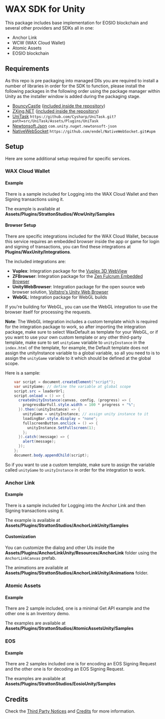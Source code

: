 # WAX SDK for Unity

This package includes base implementation for EOSIO blockchain and several other providers and SDKs all in one:

- Anchor Link
- WCW (WAX Cloud Wallet)
- Atomic Assets
- EOSIO blockchain

## Requirements

As this repo is pre packaging into managed Dlls you are required to install a number of libraries in order for the
SDK to function, please install the following packages in the following order using the package manager within Unity as the installer window is added during the packaging stage.

- [BouncyCastle](https://www.bouncycastle.org/csharp/index.html) ([included inside the repository](https://github.com/WAX-SDK-wax-labs-proposal/wax-unity-sdk/tree/main/Assets/Plugins/BouncyCastle))
- [ZXing.NET](https://github.com/micjahn/ZXing.Net) ([included inside the repository](https://github.com/WAX-SDK-wax-labs-proposal/wax-unity-sdk/tree/main/Assets/Plugins/ZXing.Net))
- [UniTask](https://github.com/Cysharp/UniTask) `https://github.com/Cysharp/UniTask.git?path=src/UniTask/Assets/Plugins/UniTask`
- [Newtonsoft.Json](https://docs.unity3d.com/Packages/com.unity.nuget.newtonsoft-json@latest) `com.unity.nuget.newtonsoft-json`
- [NativeWebSocket](https://github.com/endel/NativeWebSocket) `https://github.com/endel/NativeWebSocket.git#upm`

## Setup

Here are some additional setup required for specific services.

### WAX Cloud Wallet

#### Example

There is a sample included for Logging into the WAX Cloud Wallet and then Signing transactions using it.

The example is available at **Assets/Plugins/StrattonStudios/WcwUnity/Samples**

#### Browser Setup

There are specific integrations included for the WAX Cloud Wallet, because this service requires an embedded browser inside the app or game for login and signing of transactions, you can find these integrations at **Plugins/WaxUnity/Integrations**.

The included integrations are:

- **Vuplex**: Integration package for the [Vuplex 3D WebView](https://assetstore.unity.com/publishers/40309)
- **ZFBrowser**: Integration package for the [Zen Fulcrum Embedded Browser](https://assetstore.unity.com/packages/tools/gui/embedded-browser-55459)
- **UnityWebBrowser**: Integration package for the open source web browser solution, [Voltstro's Unity Web Browser](https://github.com/Voltstro-Studios/UnityWebBrowser)
- **WebGL**: Integration package for WebGL builds

If you're building for WebGL, you can use the WebGL integration to use the browser itself for processing the requests.

**Note**: The WebGL integration includes a custom template which is required for the integration package to work, so after importing the integration package, make sure to select WaxDefault as template for your WebGL, or if you want to use your own custom template or any other third-party template, make sure to set `unityGame` variable to `unityInstance` in the `index.html` of the template, for example, the Default template does not assign the unityInstance variable to a global variable, so all you need to is to assign the `unityGame` variable to it which should be defined at the global scope.

Here is a sample:

```csharp
    var script = document.createElement("script");
    var unityGame; // define the variable at global scope
    script.src = loaderUrl;
    script.onload = () => {
      createUnityInstance(canvas, config, (progress) => {
        progressBarFull.style.width = 100 * progress + "%";
      }).then((unityInstance) => {
        unityGame = unityInstance; // assign unity instance to it
        loadingBar.style.display = "none";
        fullscreenButton.onclick = () => {
          unityInstance.SetFullscreen(1);
        };
      }).catch((message) => {
        alert(message);
      });
    };
    document.body.appendChild(script);
```

So if you want to use a custom template, make sure to assign the variable called `unityGame` to `unityInstance` in order for the integration to work.

### Anchor Link

#### Example

There is a sample included for Logging into the Anchor Link and then Signing transactions using it.

The example is available at **Assets/Plugins/StrattonStudios/AnchorLinkUnity/Samples**

#### Customization

You can customize the dialog and other UIs inside the **Assets/Plugins/AnchorLinkUnity/Resources/AnchorLink** folder using the `AnchorLinkCanvas` prefab.

The animations are available at **Assets/Plugins/StrattonStudios/AnchorLinkUnity/Animations** folder.

### Atomic Assets

#### Example

There are 2 sample included, one is a minimal Get API example and the other one is an Inventory demo.

The examples are available at **Assets/Plugins/StrattonStudios/AtomicAssetsUnity/Samples**

### EOS

#### Example

There are 2 samples included one is for encoding an EOS Signing Request and the other one is for decoding an EOS Signing Request.

The examples are available at **Assets/Plugins/StrattonStudios/EosioUnity/Samples**

## Credits

Check the [Third Party Notices](https://github.com/WAX-SDK-wax-labs-proposal/wax-unity-sdk/blob/main/Third%20Party%20Notices.md) and [Credits](https://github.com/WAX-SDK-wax-labs-proposal/wax-unity-sdk/blob/main/Credits.md) for more information.
